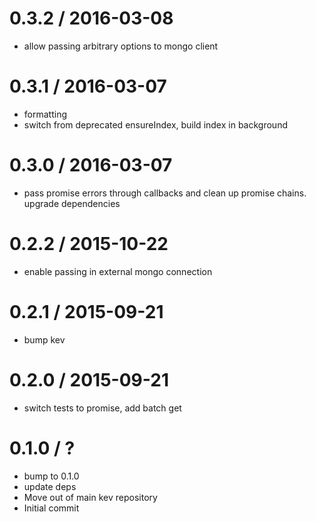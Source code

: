 
0.3.2 / 2016-03-08
==================

  * allow passing arbitrary options to mongo client

0.3.1 / 2016-03-07
==================

  * formatting
  * switch from deprecated ensureIndex, build index in background

0.3.0 / 2016-03-07
==================

  * pass promise errors through callbacks and clean up promise chains. upgrade dependencies

0.2.2 / 2015-10-22
==================

  * enable passing in external mongo connection

0.2.1 / 2015-09-21
==================

  * bump kev

0.2.0 / 2015-09-21
==================

  * switch tests to promise, add batch get

0.1.0 / ?
==================

  * bump to 0.1.0
  * update deps
  * Move out of main kev repository
  * Initial commit
